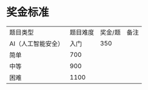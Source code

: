 # 奖金标准
|     |     |     |     |
| --- | --- | --- | --- |
| 题目类型 | 题目难度 | 奖金/题 | 备注  |
| AI（人工智能安全） | 入门  | 350 |     |
| 简单  | 700 |     |
| 中等  | 900 |     |
| 困难  | 1100 |     |